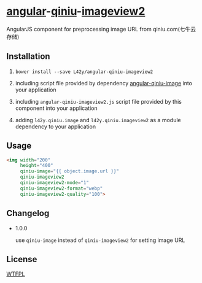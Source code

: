 # [angular](http://angularjs.org)-[qiniu](http://www.qiniu.com)-[imageview2](http://developer.qiniu.com/docs/v6/api/reference/fop/image/imageview2.html)

AngularJS component for preprocessing image URL from qiniu.com(七牛云存储)

## Installation

1. `bower install --save L42y/angular-qiniu-imageview2`

2. including script file provided by dependency [angular-qiniu-image](https://github.com/L42y/angular-qiniu-image) into your application

3. including `angular-qiniu-imageview2.js` script file provided by this component into your application

4. adding `l42y.qiniu.image` and `l42y.qiniu.imageview2` as a module dependency to your application

## Usage

```html
<img width="200"
     height="400"
     qiniu-image="{{ object.image.url }}"
     qiniu-imageview2
     qiniu-imageview2-mode="1"
     qiniu-imageview2-format="webp"
     qiniu-imageview2-quality="100">
```

## Changelog

- 1.0.0

    use `qiniu-image` instead of `qiniu-imageview2` for setting image URL

## License

[WTFPL](http://wtfpl.org)
